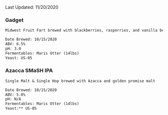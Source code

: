 Last Updated: 11/20/2020

### Gadget
```markdown
Midwest Fruit Fart brewed with blackberries, rasperries, and vanilla bean

Date Brewed: 10/15/2020
ABV: 6.5%
pH: 3.0
Fermentables: Maris Otter (14lbs)
Yeast: US-05
```

### Azacca SMaSH IPA
```markdown
Single Malt & Single Hop brewed with Azacca and golden promise malt

Date Brewed: 10/15/2020
ABV: 5.0%
pH: N/A
Fermentables: Maris Otter (14lbs)
Yeast:** US-05
```
